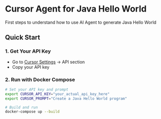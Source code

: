 # Cursor Agent for Java Hello World

First steps to understand how to use AI Agent to generate Java Hello World

## Quick Start

### 1. Get Your API Key

- Go to [Cursor Settings](https://cursor.com/settings) → API section
- Copy your API key

### 2. Run with Docker Compose

```bash
# Set your API key and prompt
export CURSOR_API_KEY="your_actual_api_key_here"
export CURSOR_PROMPT="Create a Java Hello World program"

# Build and run
docker-compose up --build
```
